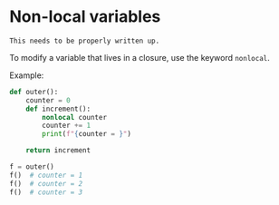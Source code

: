 # Non-local variables

```{warning}
This needs to be properly written up.
```

To modify a variable that lives in a closure, use the keyword `nonlocal`.

Example:

```py
def outer():
    counter = 0
    def increment():
        nonlocal counter
        counter += 1
        print(f"{counter = }")

    return increment

f = outer()
f()  # counter = 1
f()  # counter = 2
f()  # counter = 3
```
